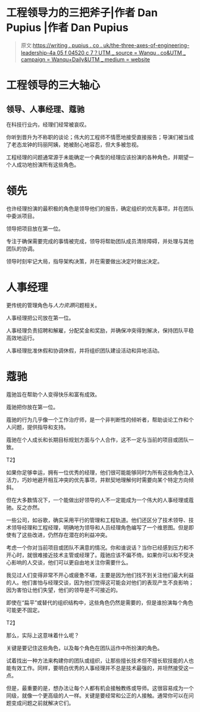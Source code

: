 # 工程领导力的三把斧子|作者 Dan Pupius |作者 Dan Pupius

> 原文:[https://writing . pupius . co . uk/the-three-axes-of-engineering-leadership-4a 05 f 04520 c 7？UTM _ source = Wanqu . co&UTM _ campaign = Wanqu+Daily&UTM _ medium = website](https://writing.pupius.co.uk/the-three-axes-of-engineering-leadership-4a05f04520c7?utm_source=wanqu.co&utm_campaign=Wanqu+Daily&utm_medium=website)

# 工程领导的三大轴心

## 领导、人事经理、蔻驰

在科技行业内，经理们经常被哀叹。

你听到晋升为不称职的谈论；伟大的工程师不情愿地接受直接报告；导演们被当成了老态龙钟的玛丽阿姨，她被耐心地容忍，但大多被忽视。

工程经理的问题通常源于未能确定一个典型的经理应该扮演的各种角色，并期望一个人成功地扮演所有这些角色。

# 领先

也许经理扮演的最积极的角色是领导他们的报告，确定组织的优先事项，并在团队中委派项目。

领导把项目放在第一位。

专注于确保需要完成的事情被完成，领导将帮助团队成员清除障碍，并处理与其他团队的协调。

领导时刻牢记大局，指导架构决策，并在需要做出决定时做出决定。

# 人事经理

更传统的管理角色与*人力资源*问题相关。

人事经理把公司放在第一位。

人事经理负责招聘和解雇，分配奖金和奖励，并确保冲突得到解决，保持团队平稳高效地运行。

人事经理批准休假和协调休假，并将组织团队建设活动和异地活动。

# 蔻驰

蔻驰旨在帮助个人变得快乐和富有成效。

蔻驰把你放在第一位。

蔻驰的行为几乎像一个工作治疗师，是一个非判断性的倾听者，帮助谈论工作和个人问题，提供指导和支持。

蔻驰在个人成长和长期目标规划方面与个人合作，这不一定与当前的项目或团队一致。

T2】

如果你足够幸运，拥有一位优秀的经理，他们很可能能够同时为所有这些角色注入活力，巧妙地避开相互冲突的优先事项，并默契地理解何时需要向某个特定方向倾斜。

但在大多数情况下，一个能做出好领导的人不一定能成为一个伟大的人事经理或蔻驰。反之亦然。

一些公司，如谷歌，确实采用平行的管理和工程轨道。他们还区分了技术领导、技术领导经理和工程经理，明确地为领导和人员经理角色编写了一个维恩图。但是即使有了这些改进，仍然存在潜在的利益冲突。

考虑一个你对当前项目或团队不满意的情况。你和谁说话？当你已经感到压力和不开心时，就很难接近技术主管或经理了。蔻驰应该不偏不倚。如果你可以和不受决心影响的人交谈，他们可以更自由地关注你需要什么。

我见过人们变得非常不开心或疲惫不堪，主要是因为他们找不到关注他们最大利益的人。他们害怕与经理交谈，因为他们觉得这可能会对他们的表现产生不良影响；因为害怕让他们失望，他们的领导是不可接近的。

即使在“扁平”或替代的组织结构中，这些角色仍然是需要的，但是谁扮演每个角色可能更不固定。

T2】

那么，实际上这意味着什么呢？

关键是要记住这些角色，以及每个角色在团队运作中所扮演的角色。

试着找出一种方法来构建你的团队或组织，让那些擅长技术但不擅长软技能的人也能有效工作。同样，要明白优秀的人事经理并不总是技术最强的，并坦然接受这一点。

但是，最重要的是，想办法让每个人都有机会接触教练或导师。这很容易成为一个同级，就像一个更高级的人一样。关键是要经常和公正的人接触。通常你可以在问题变成问题之前就解决它们。